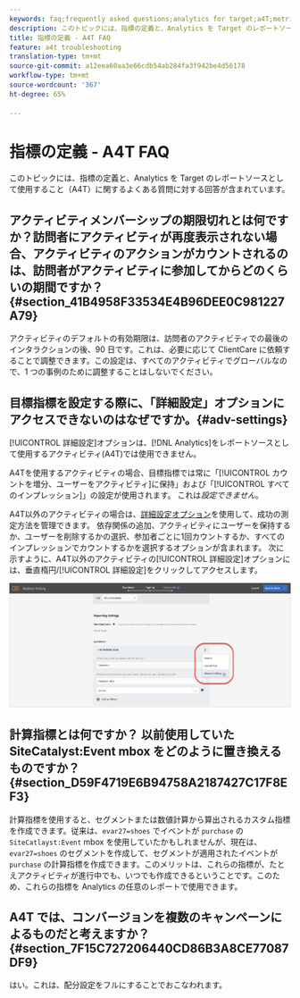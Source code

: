 ```yaml
---
keywords: faq;frequently asked questions;analytics for target;a4T;metric;metric definitions
description: このトピックには、指標の定義と、Analytics を Target のレポートソースとして使用すること（A4T）に関するよくある質問に対する回答が含まれています。
title: 指標の定義 - A4T FAQ
feature: a4t troubleshooting
translation-type: tm+mt
source-git-commit: a12eea60aa3e66cdb54ab284fa3f942be4d56178
workflow-type: tm+mt
source-wordcount: '367'
ht-degree: 65%

---
```



# 指標の定義 - A4T FAQ

このトピックには、指標の定義と、Analytics を Target のレポートソースとして使用すること（A4T）に関するよくある質問に対する回答が含まれています。

## アクティビティメンバーシップの期限切れとは何ですか？訪問者にアクティビティが再度表示されない場合、アクティビティのアクションがカウントされるのは、訪問者がアクティビティに参加してからどのくらいの期間ですか？ {#section_41B4958F33534E4B96DEE0C981227A79}

アクティビティのデフォルトの有効期限は、訪問者のアクティビティでの最後のインタラクションの後、90 日です。これは、必要に応じて ClientCare に依頼することで調整できます。この設定は、すべてのアクティビティでグローバルなので、1 つの事例のために調整することはしないでください。

## 目標指標を設定する際に、「詳細設定」オプションにアクセスできないのはなぜですか。{#adv-settings}

[!UICONTROL 詳細設定]オプションは、[!DNL Analytics]をレポートソースとして使用するアクティビティ(A4T)では使用できません。

A4Tを使用するアクティビティの場合、目標指標では常に「[!UICONTROL カウントを増分、ユーザーをアクティビティ]に保持」および「[!UICONTROL すべてのインプレッション]」の設定が使用されます。 これは&#x200B;*設定できません*。

A4T以外のアクティビティの場合は、[詳細設定オプション](/help/c-activities/r-success-metrics/success-metrics.md#section_7CE95A2FA8F5438E936C365A6D43BC5B)を使用して、成功の測定方法を管理できます。 依存関係の追加、アクティビティにユーザーを保持するか、ユーザーを削除するかの選択、参加者ごとに1回カウントするか、すべてのインプレッションでカウントするかを選択するオプションが含まれます。 次に示すように、A4T以外のアクティビティの[!UICONTROL 詳細設定]オプションには、垂直楕円/[!UICONTROL 詳細設定]をクリックしてアクセスします。

![詳細設定](/help/c-activities/r-success-metrics/assets/advanced-settings.png)

## 計算指標とは何ですか？ 以前使用していた SiteCatalyst:Event mbox をどのように置き換えるものですか？{#section_D59F4719E6B94758A2187427C17F8EF3}

計算指標を使用すると、セグメントまたは数値計算から算出されるカスタム指標を作成できます。従来は、`evar27=shoes` でイベントが `purchase` の `SiteCatlayst:Event` mbox を使用していたかもしれませんが、現在は、`evar27=shoes` のセグメントを作成して、セグメントが適用されたイベントが `purchase` の計算指標を作成できます。このメリットは、これらの指標が、たとえアクティビティが進行中でも、いつでも作成できるということです。このため、これらの指標を Analytics の任意のレポートで使用できます。

## A4T では、コンバージョンを複数のキャンペーンによるものだと考えますか？  {#section_7F15C727206440CD86B3A8CE77087DF9}

はい。これは、配分設定をフルにすることでおこなわれます。
